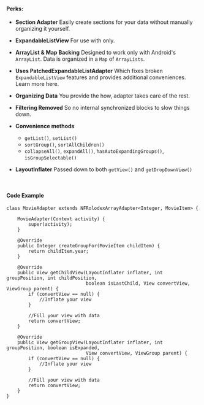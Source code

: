 #### Perks:

- **Section Adapter** Easily create sections for your data without manually organizing it yourself.
- **ExpandableListView** For use with only.
- **ArrayList & Map Backing** Designed to work only with Android's `ArrayList`. Data is organized in a `Map` of `ArrayLists`.
- **Uses PatchedExpandableListAdapter** Which fixes broken `ExpandableListView` features and provides additional conveniences. Learn more here.
- **Organizing Data** You provide the how, adapter takes care of the rest.
- **Filtering Removed** So no internal synchronized blocks to slow things down.
- **Convenience methods**
  - `getList()`, `setList()`
  - `sortGroup()`, `sortAllChildren()`
  - `collapseAll()`, `expandAll()`, `hasAutoExpandingGroups()`, `isGroupSelectable()`
- **LayoutInflater** Passed down to both `getView()` and `getDropDownView()`

    <br/>

#### Code Example

    class MovieAdapter extends NFRolodexArrayAdapter<Integer, MovieItem> {

        MovieAdapter(Context activity) {
            super(activity);
        }

        @Override
        public Integer createGroupFor(MovieItem childItem) {
            return childItem.year;
        }

        @Override
        public View getChildView(LayoutInflater inflater, int groupPosition, int childPosition,
                                 boolean isLastChild, View convertView, ViewGroup parent) {
            if (convertView == null) {
                //Inflate your view
            }

            //Fill your view with data
            return convertView;
        }

        @Override
        public View getGroupView(LayoutInflater inflater, int groupPosition, boolean isExpanded,
                                 View convertView, ViewGroup parent) {
            if (convertView == null) {
                //Inflate your view
            }

            //Fill your view with data
            return convertView;
        }
    }
